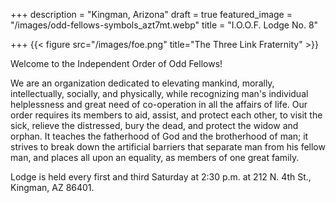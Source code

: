 +++
description = "Kingman, Arizona"
draft = true
featured_image = "/images/odd-fellows-symbols_azt7mt.webp"
title = "I.O.O.F. Lodge No. 8"

+++
{{< figure src="/images/foe.png" title="The Three Link Fraternity" >}}

Welcome to the Independent Order of Odd Fellows!

We are an organization dedicated to elevating mankind, morally, intellectually, socially, and physically, while recognizing man's individual helplessness and great need of co-operation in all the affairs of life. Our order requires its members to aid, assist, and protect each other, to visit the sick, relieve the distressed, bury the dead, and protect the widow and orphan. It teaches the fatherhood of God and the brotherhood of man; it strives to break down the artificial barriers that separate man from his fellow man, and places all upon an equality, as members of one great family.

Lodge is held every first and third Saturday at 2:30 p.m. at 212 N. 4th St., Kingman, AZ 86401.